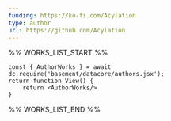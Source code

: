 ```yaml
---
funding: https://ko-fi.com/Acylation
type: author
url: https://github.com/Acylation
---
```



%% WORKS_LIST_START %%

```datacorejsx
const { AuthorWorks } = await dc.require('basement/datacore/authors.jsx');
return function View() {
    return <AuthorWorks/>
}
```
%% WORKS_LIST_END %%